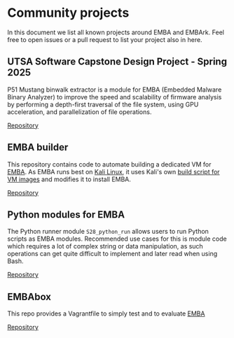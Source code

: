
# Community projects

In this document we list all known projects around EMBA and EMBArk. Feel free to open issues or a pull request to list your project also in here.


## UTSA Software Capstone Design Project - Spring 2025

P51 Mustang binwalk extractor is a module for EMBA (Embedded Malware Binary Analyzer) to improve the speed and scalability of firmware analysis by performing a depth-first traversal of the file system, using GPU acceleration, and parallelization of file operations.

[Repository](https://github.com/Chaz-Ortiz/EMBA-CS-4613-901)

## EMBA builder

This repository contains code to automate building a dedicated VM for [EMBA](https://www.securefirmware.de/). As EMBA runs best on [Kali Linux](https://www.kali.org/), it uses Kali's own [build script for VM images](https://gitlab.com/kalilinux/build-scripts/kali-vm/) and modifies it to install EMBA.

[Repository](https://github.com/SySS-Research/emba-builder)

## Python modules for EMBA

The Python runner module `S28_python_run` allows users to run Python scripts as EMBA modules. Recommended use cases for this is module code which requires a lot of complex string or data manipulation, as such operations can get quite difficult to implement and later read when using Bash.

[Repository](https://github.com/B1TC0R3/emba/tree/master)

## EMBAbox

This repo provides a Vagrantfile to simply test and to evaluate [EMBA](https://github.com/e-m-b-a/emba)

[Repository](https://github.com/x7-labs/EMBAbox)
